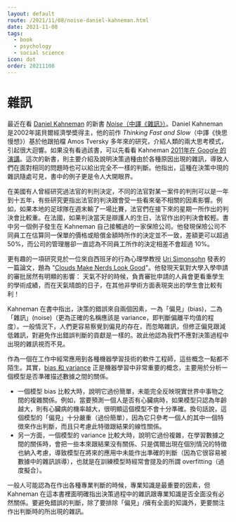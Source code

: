 ```yaml
---
layout: default
route: /2021/11/08/noise-daniel-kahneman.html
date: 2021-11-08
tags:
  - book
  - psychology
  - social science
icon: dot
order: 20211108
---
```


# 雜訊

最近在看 [Daniel Kahneman](https://en.wikipedia.org/wiki/Daniel_Kahneman) 的新書 [*Noise*（中譯《雜訊》）](https://readnoise.com/)。Daniel Kahneman 是2002年諾貝爾經濟學奬得主，他的前作 *Thinking Fast and Slow*（中譯《快思慢想》）基於他跟拍檔 Amos Tversky 多年來的研究，介紹人類的兩大思考模式，引起很大迴響。如果没有看過該書，可以先看看 Kahneman [2011年在 Google 的演講](https://www.youtube.com/watch?v=CjVQJdIrDJ0)。這次的新書，則主要介紹及說明決策過種由於各種原因出現的雜訊，導致人們在面對相同的問題時也可以給出完全不一樣的判斷。他指出，這種在決策中現的雜訊隨處可見，書中的例子更是令人大開眼界。

在美國有人曾經研究過法官的判刑決定，不同的法官對某一案件的判刑可以是一年到十五年，有些研究更指出法官的判決跟會受一些看來毫不相關的因素影響。例如，如果本地的足球隊在週末輸了一場比賽，法官們在接下來的星期一所作出的判決會比較重。在法國，如果判決當天是辯護人的生日，法官作出的判決會較輕。書中另一個例子發生在 Kahneman 自己接觸過的一家保險公司。他發現保險公司不同員工在估算同一保單的價格或賠償金額時所作的決定並不一致，差額更可以超過 50%，而公司的管理層卻一直認為不同員工所作的決定相差不會超過 10%。

更有趣的一項研究見於一位來自西班牙的行為心理學教授 [Uri Simonsohn](http://urisohn.com/) 發表的一篇論文，題為 "[Clouds Make Nerds Look Good](https://papers.ssrn.com/sol3/papers.cfm?abstract_id=906872)"。他發現天氣對大學入學申請的審批居然有明顯的影響： 天氣不好的時候，負責審批申請的人員會更看重學生的學術成績，而在天氣晴朗的日子，在其他非學術方面表現突出的學生會比較有利！

Kahneman 在書中指出，決策的錯誤來自兩個因素，一為「偏見」(bias)，二為「雜訊」(noise)（更為正確的名稱應該是 variance，即判斷偏離平均值的程度）。一般情況下，人們更容易察覺到偏見的存在，而忽略雜訊，但修正偏見跟減低雜訊，對避免作出錯誤判斷的貢獻是一樣的。故此他認為我們不應對決策過程中出現的雜訊視而不見。

作為一個在工作中經常應用到各種機器學習技術的軟件工程師，這些概念一點都不陌生。其實，[bias 和 variance](https://en.wikipedia.org/wiki/Bias%E2%80%93variance_tradeoff) 正是機器學習中非常重要的概念，主要用於分析一個模型是否準確描述數據之間的關係。
- 一個模型 bias 比較大時，說明它過份簡單，未能完全反映現實世界中事物之間的複雜關係。例如，當要預測一個人是否有心臟病時，如果模型只認為年齡越大，則有心臟病的機率越大，很明顯這個模型不會十分準確。換句話說，這個模型的「偏見」十分嚴重（過份簡單），因為它只參考一個人的其中一個特徴來作出判斷，而且只考慮此特徵跟結果的線性關係。
- 另一方面，一個模型的 variance 比較大時，說明它過份複雜，在學習數據之間的關係時，會把一些本來跟結果没有關係、只是偶爾出現在個別情況的特徵也納入考慮，導致模型在將來的應用中未能作出準確的判斷（因為它很容易被數據中的雜訊誤導），也就是在訓練模型時經常會提及的所謂 overfitting（過度擬合）。

一般人可能認為在作出各種專業判斷的時候，專業知識是最重要的因素，但 Kahneman 在這本書裡面明確指出決策過程中的雜訊跟專業知識是否全面没有必然關係。要避免錯誤的判斷，除了要排除「偏見」/擁有全面的知識外，更要關注作出判斷時的所出現的雜訊。
